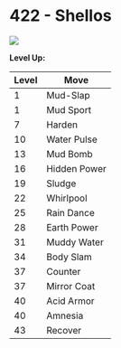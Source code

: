 # 422 - Shellos
![][422]

**Level Up:**

Level | Move
---   | ---
  1   | Mud-Slap
  1   | Mud Sport
  7   | Harden
 10   | Water Pulse
 13   | Mud Bomb
 16   | Hidden Power
 19   | Sludge
 22   | Whirlpool
 25   | Rain Dance
 28   | Earth Power
 31   | Muddy Water
 34   | Body Slam
 37   | Counter
 37   | Mirror Coat
 40   | Acid Armor
 40   | Amnesia
 43   | Recover



[422]: /img/pokemon/422.png
